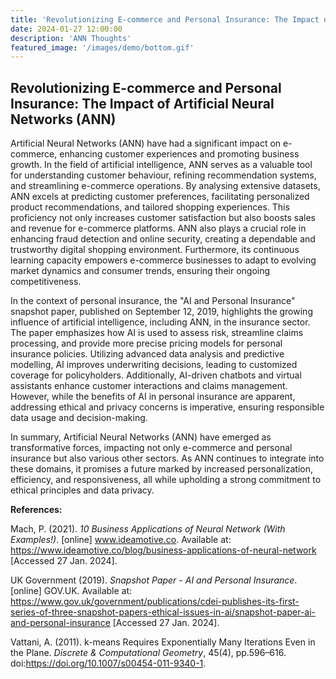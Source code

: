 ```yaml
---
title: 'Revolutionizing E-commerce and Personal Insurance: The Impact of Artificial Neural Networks (ANN)'
date: 2024-01-27 12:00:00
description: 'ANN Thoughts'
featured_image: '/images/demo/bottom.gif'
---
```


## Revolutionizing E-commerce and Personal Insurance: The Impact of Artificial Neural Networks (ANN)

Artificial Neural Networks (ANN) have had a significant impact on e-commerce, enhancing customer experiences and promoting business growth. In the field of artificial intelligence, ANN serves as a valuable tool for understanding customer behaviour, refining recommendation systems, and streamlining e-commerce operations. By analysing extensive datasets, ANN excels at predicting customer preferences, facilitating personalized product recommendations, and tailored shopping experiences. This proficiency not only increases customer satisfaction but also boosts sales and revenue for e-commerce platforms. ANN also plays a crucial role in enhancing fraud detection and online security, creating a dependable and trustworthy digital shopping environment. Furthermore, its continuous learning capacity empowers e-commerce businesses to adapt to evolving market dynamics and consumer trends, ensuring their ongoing competitiveness.

In the context of personal insurance, the "AI and Personal Insurance" snapshot paper, published on September 12, 2019, highlights the growing influence of artificial intelligence, including ANN, in the insurance sector. The paper emphasizes how AI is used to assess risk, streamline claims processing, and provide more precise pricing models for personal insurance policies. Utilizing advanced data analysis and predictive modelling, AI improves underwriting decisions, leading to customized coverage for policyholders. Additionally, AI-driven chatbots and virtual assistants enhance customer interactions and claims management. However, while the benefits of AI in personal insurance are apparent, addressing ethical and privacy concerns is imperative, ensuring responsible data usage and decision-making.

In summary, Artificial Neural Networks (ANN) have emerged as transformative forces, impacting not only e-commerce and personal insurance but also various other sectors. As ANN continues to integrate into these domains, it promises a future marked by increased personalization, efficiency, and responsiveness, all while upholding a strong commitment to ethical principles and data privacy.

**References:**

Mach, P. (2021). _10 Business Applications of Neural Network (With Examples!)_. [online] www.ideamotive.co. Available at: https://www.ideamotive.co/blog/business-applications-of-neural-network [Accessed 27 Jan. 2024].

UK Government (2019). _Snapshot Paper - AI and Personal Insurance_. [online] GOV.UK. Available at: https://www.gov.uk/government/publications/cdei-publishes-its-first-series-of-three-snapshot-papers-ethical-issues-in-ai/snapshot-paper-ai-and-personal-insurance [Accessed 27 Jan. 2024].


Vattani, A. (2011). k-means Requires Exponentially Many Iterations Even in the Plane. _Discrete & Computational Geometry_, 45(4), pp.596–616. doi:https://doi.org/10.1007/s00454-011-9340-1.
